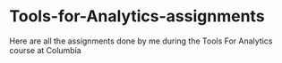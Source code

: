 # Tools-for-Analytics-assignments
Here are all the assignments done by me during the Tools For Analytics course at Columbia
